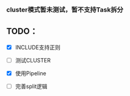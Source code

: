 ### cluster模式暂未测试，暂不支持Task拆分

## TODO：

* [x] INCLUDE支持正则
* [ ] 测试CLUSTER
* [x] 使用Pipeline
* [ ] 完善split逻辑

